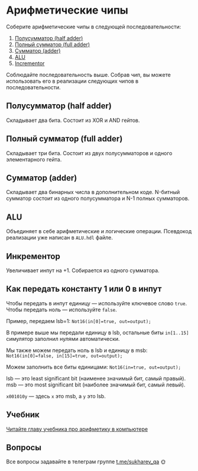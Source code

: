 # Арифметические чипы

Соберите арифметические чипы в следующей последовательности:

1. [Полусумматор (half adder)](HalfAdder/HalfAdder.hdl)
2. [Полный сумматор (full adder)](FullAdder/FullAdder.hdl)
3. [Сумматор (adder)](Adder/Add16.hdl)
4. [ALU](ALU/ALU.hdl)
5. [Incrementor](Incrementor/Inc16.hdl)

Соблюдайте последовательность выше. Собрав чип, вы можете использовать его в реализации следующих чипов в последовательности.

## Полусумматор (half adder)

Складывает два бита. Состоит из XOR и AND гейтов.

## Полный сумматор (full adder)

Складывает три бита. Состоит из двух полусумматоров и одного элементарного гейта.

## Сумматор (adder)

Складывает два бинарных числа в дополнительном коде. N-битный сумматор состоит из одного полусумматора и N-1 полных сумматоров.

## ALU

Объединяет в себе арифметические и логические операции. Псевдокод реализации уже написан в `ALU.hdl` файле.

## Инкрементор

Увеличивает инпут на +1. Собирается из одного сумматора.

## Как передать константу 1 или 0 в инпут

Чтобы передать в инпут единицу — используйте ключевое слово `true`. Чтобы передать ноль — используйте `false`.

Пример, передаем lsb=1:
`Not16(in[0]=true, out=output);`

В примере выше мы передали единицу в lsb, остальные биты `in[1..15]` симулятор заполнил нулями автоматически.

Мы также можем передать ноль в lsb и единицу в msb:
`Not16(in[0]=false, in[15]=true, out=output);`

Можем заполнить все биты единицами:
`Not16(in=true, out=output);`

lsb — это least significant bit (наименее значимый бит, самый правый).
msb — это most significant bit (наиболее значимый бит, самый левый).

`x001010y` — здесь `x` это msb, а `y` это lsb.

## Учебник

[Читайте главу учебника про арифметику в компьютере](https://www.notion.so/sukharev/II-d8cc63bcb9074f9b8470067b1b3d1a37)

## Вопросы

Все вопросы задавайте в телеграм группе [t.me/sukharev_qa](https://www.t.me/sukharev_qa) 🌞
